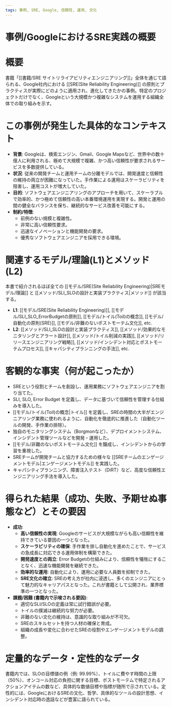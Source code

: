 ```yaml
---
tags: 事例, SRE, Google, 信頼性, 運用, 文化
---
```

# 事例/GoogleにおけるSRE実践の概要

# 概要
書籍「[[書籍/SRE サイトリライアビリティエンジニアリング]]」全体を通じて語られる、Google社内における [[SRE(Site Reliability Engineering)]] の原則とプラクティスが実際にどのように適用され、進化してきたかの事例。特定のプロジェクトだけでなく、Googleという大規模かつ複雑なシステムを運用する組織全体での取り組みを示す。

# この事例が発生した具体的なコンテキスト
* **背景**: Googleは、検索エンジン、Gmail、Google Mapsなど、世界中の数十億人に利用される、極めて大規模で複雑、かつ高い信頼性が要求されるサービスを多数提供している。
* **状況**: 従来の開発チームと運用チームの分離モデルでは、開発速度と信頼性の維持の両立が困難になっていた。手作業による運用はスケーラビリティを阻害し、運用コストが増大していた。
* **目的**: ソフトウェアエンジニアリングのアプローチを用いて、スケーラブルで効率的、かつ極めて信頼性の高い本番環境運用を実現する。開発と運用の間の健全なバランスを保ち、継続的なサービス改善を可能にする。
* **制約/特徴**:
    * 前例のない規模と複雑性。
    * 非常に高い信頼性要求。
    * 迅速なイノベーションと機能開発の要求。
    * 優秀なソフトウェアエンジニアを採用できる環境。

# 関連するモデル/理論(L1)とメソッド(L2)
本書で紹介されるほぼ全ての [[モデル/SRE(Site Reliability Engineering)|SREモデル/理論]] と [[メソッド/SLI_SLOの設計と実装プラクティス|メソッド]] が該当する。
* **L1**: [[モデル/SRE(Site Reliability Engineering)]], [[モデル/SLI_SLO_ErrorBudgetの原則]], [[モデル/トイル(Toil)の概念]], [[モデル/自動化の原則(SRE)]], [[モデル/非難のないポストモーテム文化]], etc.
* **L2**: [[メソッド/SLI_SLOの設計と実装プラクティス]], [[メソッド/効果的なモニタリングとアラート設計]], [[メソッド/トイル削減の実践]], [[メソッド/リリースエンジニアリング戦略]], [[メソッド/インシデント対応とポストモーテムプロセス]], [[キャパシティプランニングの手法]], etc.

# 客観的な事実（何が起こったか）
* SREという役割とチームを創設し、運用業務にソフトウェアエンジニアを割り当てた。
* SLI, SLO, Error Budget を定義し、データに基づいて信頼性を管理する仕組みを導入した。
* [[モデル/トイル(Toil)の概念|トイル]] を定義し、SREの時間の大半がエンジニアリング業務に使われるように、自動化を徹底的に推進した（自動化ツールの開発、手作業の排除）。
* 独自のモニタリングシステム（Borgmonなど）、デプロイメントシステム、インシデント管理ツールなどを開発・運用した。
* [[モデル/非難のないポストモーテム文化]] を醸成し、インシデントからの学習を重視した。
* SREチームが開発チームと協力するための様々な [[SREチームのエンゲージメントモデル|エンゲージメントモデル]] を実践した。
* キャパシティプランニング、障害注入テスト（DiRT）など、高度な信頼性エンジニアリング手法を導入した。

# 得られた結果（成功、失敗、予期せぬ事態など）とその要因
* **成功**:
    * **高い信頼性の実現**: Googleのサービスが大規模ながらも高い信頼性を維持できている要因の一つとなった。
    * **スケーラビリティの確保**: 手作業を排し自動化を進めたことで、サービスの急成長に対応できる運用体制を構築できた。
    * **開発速度との両立**: Error Budgetの仕組みにより、信頼性を犠牲にすることなく、迅速な機能開発を継続できた。
    * **効率的な運用**: 自動化により、運用に必要な人員数を抑制できた。
    * **SRE文化の確立**: SREの考え方が社内に浸透し、多くのエンジニアにとって魅力的なキャリアパスとなった。これが書籍として公開され、業界標準の一つとなった。
* **課題/困難 (書籍内で示唆される要因)**:
    * 適切なSLI/SLOの定義は常に試行錯誤が必要。
    * トイルの撲滅は継続的な努力が必要。
    * 非難のない文化の維持は、意識的な取り組みが不可欠。
    * SREのスキルセットを持つ人材の確保と育成。
    * 組織の成長や変化に合わせたSREの役割やエンゲージメントモデルの調整。

# 定量的なデータ・定性的なデータ
書籍内では、SLOの目標値の例（例: 99.99%）、トイルに費やす時間の上限（50%）、オンコール対応の負担に関する目標、ポストモーテムで特定されるアクションアイテムの数など、具体的な数値目標や指標が随所で示されている。定性的には、GoogleにおけるSREの文化、哲学、具体的なツールの設計思想、インシデント対応時の逸話などが豊富に語られている。
